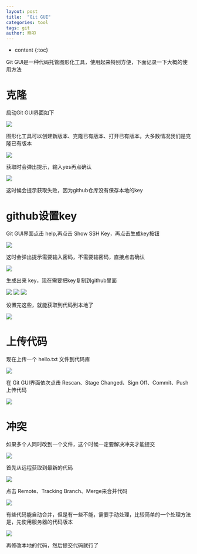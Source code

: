 ```yaml
---
layout: post
title:  "Git GUI"
categories: tool
tags: git
author: 熊叩
---
```


* content
{:toc}
 
Git GUI是一种代码托管图形化工具，使用起来特别方便，下面记录一下大概的使用方法










# 克隆

启动Git GUI界面如下

![](https://blogpackage.oss-cn-shenzhen.aliyuncs.com/git/1.png)

图形化工具可以创建新版本、克隆已有版本、打开已有版本，大多数情况我们是克隆已有版本

![](https://blogpackage.oss-cn-shenzhen.aliyuncs.com/git/1.png)

获取时会弹出提示，输入yes再点确认

![](https://blogpackage.oss-cn-shenzhen.aliyuncs.com/git/1.png)

这时候会提示获取失败，因为github仓库没有保存本地的key

# github设置key

Git GUI界面点击 help,再点击 Show SSH Key，再点击生成key按钮

![](https://blogpackage.oss-cn-shenzhen.aliyuncs.com/git/1.png)

这时会弹出提示需要输入密码，不需要输密码，直接点击确认

![](https://blogpackage.oss-cn-shenzhen.aliyuncs.com/git/1.png)

生成出来 key，现在需要把key复制到github里面

![](https://blogpackage.oss-cn-shenzhen.aliyuncs.com/git/1.png)
![](https://blogpackage.oss-cn-shenzhen.aliyuncs.com/git/1.png)
![](https://blogpackage.oss-cn-shenzhen.aliyuncs.com/git/1.png)

设置完这些，就能获取到代码到本地了

![](https://blogpackage.oss-cn-shenzhen.aliyuncs.com/git/1.png)

# 上传代码

现在上传一个 hello.txt 文件到代码库

![](https://blogpackage.oss-cn-shenzhen.aliyuncs.com/git/1.png)

在 Git GUI界面依次点击 Rescan、Stage Changed、Sign Off、Commit、Push 上传代码

![](https://blogpackage.oss-cn-shenzhen.aliyuncs.com/git/1.png)

# 冲突

如果多个人同时改到一个文件，这个时候一定要解决冲突才能提交

![](https://blogpackage.oss-cn-shenzhen.aliyuncs.com/git/1.png)

首先从远程获取到最新的代码

![](https://blogpackage.oss-cn-shenzhen.aliyuncs.com/git/1.png)

点击 Remote、Tracking Branch、Merge来合并代码

![](https://blogpackage.oss-cn-shenzhen.aliyuncs.com/git/1.png)

有些代码能自动合并，但是有一些不能，需要手动处理，比较简单的一个处理方法是，先使用服务器的代码版本

![](https://blogpackage.oss-cn-shenzhen.aliyuncs.com/git/1.png)

再修改本地的代码，然后提交代码就行了

